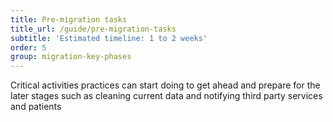 ```yaml
---
title: Pre-migration tasks
title_url: /guide/pre-migration-tasks
subtitle: 'Estimated timeline: 1 to 2 weeks'
order: 5
group: migration-key-phases
---
```


Critical activities practices can start doing to get ahead and prepare for the later stages such as cleaning current data and notifying third party services and patients 
